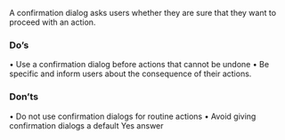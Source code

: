 A confirmation dialog asks users whether they are sure that they want to proceed with an action.

### Do’s
•	Use a confirmation dialog before actions that cannot be undone
•	Be specific and inform users about the consequence of their actions.

### Don’ts
•	Do not use confirmation dialogs for routine actions
•	Avoid giving confirmation dialogs a default Yes answer
